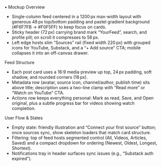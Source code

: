• Mockup Overview

  - Single-column feed centered in a 1200 px max-width layout with generous 48 px top/bottom padding and pastel gradient background (#F6F7FB → #F0F5FF) to keep focus on
    cards.
  - Sticky header (72 px) carrying brand mark “YourFeed”, search, and profile pill; on scroll it compresses to 56 px.
  - Left edge hosts slim “Sources” rail (fixed width 220 px) with grouped icons for YouTube, Substack, and a “+ Add source” CTA; mobile collapses it into an off-canvas
    drawer.

  Feed Structure

  - Each post card uses a 16:9 media preview up top, 24 px padding, soft shadow, and rounded corners (18 px).
  - Metadata row (avatar, source icon, channel/author, publish time) sits above title; description uses a two-line clamp with “Read more” or “Watch on YouTube” CTA.
  - Actions row keeps everything personal: Mark as read, Save, and Open original, plus a subtle progress bar for videos showing watch completion.

  User Flow & States

  - Empty state: friendly illustration and “Connect your first source” button; once sources sync, show skeleton loaders that match card structure.
  - Filtering: top of feed hosts segmented control (All, Videos, Articles, Saved) and a compact dropdown for ordering (Newest, Oldest, Longest, Shortest).
  - Notifications tray in header surfaces sync issues (e.g., “Substack auth expired”).